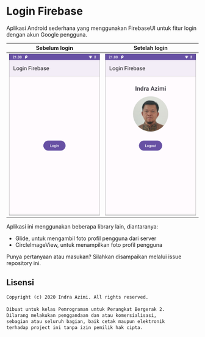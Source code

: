 # Login Firebase

Aplikasi Android sederhana yang menggunakan FirebaseUI untuk fitur login dengan akun Google pengguna.

| Sebelum login                                        | Setelah login                                        |
|------------------------------------------------------|------------------------------------------------------|
|  <img src="screenshots/belum-login.png" width="250"> | <img src="screenshots/login-sukses.png" width="250"> |

Aplikasi ini menggunakan beberapa library lain, diantaranya:
- Glide, untuk mengambil foto profil pengguna dari server
- CircleImageView, untuk menampilkan foto profil pengguna

Punya pertanyaan atau masukan? Silahkan disampaikan melalui issue repository ini.

## Lisensi

    Copyright (c) 2020 Indra Azimi. All rights reserved.

    Dibuat untuk kelas Pemrograman untuk Perangkat Bergerak 2.
    Dilarang melakukan penggandaan dan atau komersialisasi,
    sebagian atau seluruh bagian, baik cetak maupun elektronik
    terhadap project ini tanpa izin pemilik hak cipta.
